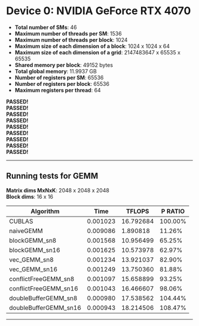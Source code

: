 # Device 0: NVIDIA GeForce RTX 4070 

- **Total number of SMs**: 46  
- **Maximum number of threads per SM**: 1536  
- **Maximum number of threads per block**: 1024  
- **Maximum size of each dimension of a block**: 1024 x 1024 x 64  
- **Maximum size of each dimension of a grid**: 2147483647 x 65535 x 65535  
- **Shared memory per block**: 49152 bytes  
- **Total global memory**: 11.9937 GB  
- **Number of registers per SM**: 65536  
- **Number of registers per block**: 65536  
- **Maximum registers per thread**: 64  



**PASSED!**  
**PASSED!**  
**PASSED!**  
**PASSED!**  
**PASSED!**  
**PASSED!**  
**PASSED!**  
**PASSED!**  
**PASSED!**

---

## Running tests for GEMM  
**Matrix dims MxNxK**: 2048 x 2048 x 2048  
**Block dims**: 16 x 16  

| Algorithm                | Time       | TFLOPS    | P RATIO |
|--------------------------|------------|-----------|---------|
| CUBLAS                   | 0.001023   | 16.792684 | 100.00% |
| naiveGEMM                | 0.009086   | 1.890818  | 11.26%  |
| blockGEMM_sn8            | 0.001568   | 10.956499 | 65.25%  |
| blockGEMM_sn16           | 0.001625   | 10.573978 | 62.97%  |
| vec_GEMM_sn8             | 0.001234   | 13.921037 | 82.90%  |
| vec_GEMM_sn16            | 0.001249   | 13.750360 | 81.88%  |
| conflictFreeGEMM_sn8     | 0.001097   | 15.658899 | 93.25%  |
| conflictFreeGEMM_sn16    | 0.001043   | 16.466607 | 98.06%  |
| doubleBufferGEMM_sn8     | 0.000980   | 17.538562 | 104.44% |
| doubleBufferGEMM_sn16    | 0.000943   | 18.214506 | 108.47% |

---
